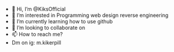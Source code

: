 - 👋 Hi, I’m @KiksOfficial
- 👀 I’m interested in Programming web design reverse engineering
- 🌱 I’m currently learning how to use github
- 💞️ I’m looking to collaborate on
- 📫 How to reach me?
-  Dm on ig: m.kikerpill

<!---
KiksOfficial/KiksOfficial is a ✨ special ✨ repository because its `README.md` (this file) appears on your GitHub profile.
You can click the Preview link to take a look at your changes.
--->
